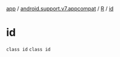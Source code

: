 [app](../../../index.md) / [android.support.v7.appcompat](../../index.md) / [R](../index.md) / [id](./index.md)

# id

`class id`
`class id`